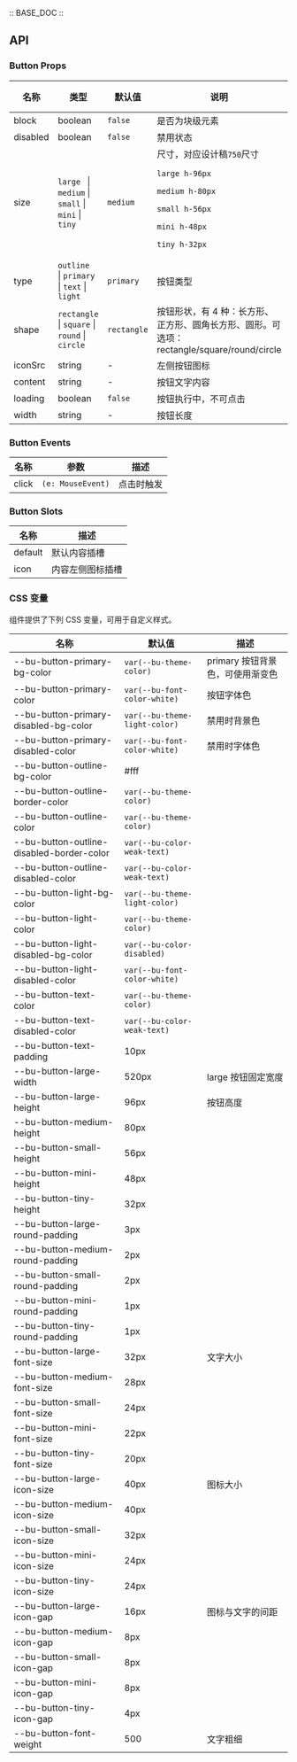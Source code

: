 :: BASE_DOC ::

## API

### Button Props

| 名称     | 类型                                                                 | 默认值      | 说明                                                                                                                                   | 必传 |
| -------- | -------------------------------------------------------------------- | ----------- | -------------------------------------------------------------------------------------------------------------------------------------- | ---- |
| block    | boolean                                                              | `false`     | 是否为块级元素                                                                                                                         | N    |
| disabled | boolean                                                              | `false`     | 禁用状态                                                                                                                               | N    |
| size     | `large ` &#124; `medium` &#124; `small` &#124; `mini` &#124; ` tiny` | `medium`    | 尺寸，对应设计稿`750`尺寸<p>`large h-96px`</p> <p>`medium h-80px`</p> <p>`small h-56px`</p> <p>`mini h-48px`</p> <p>`tiny h-32px `</p> | N    |
| type     | `outline ` &#124; `primary` &#124; `text` &#124; ` light`            | `primary`   | 按钮类型                                                                                                                               | N    |
| shape    | `rectangle ` &#124; `square` &#124; `round` &#124; ` circle`         | `rectangle` | 按钮形状，有 4 种：长方形、正方形、圆角长方形、圆形。可选项：rectangle/square/round/circle                                             | N    |
| iconSrc  | string                                                               | -           | 左侧按钮图标                                                                                                                           | N    |
| content  | string                                                               | -           | 按钮文字内容                                                                                                                           | N    |
| loading  | boolean                                                              | `false`     | 按钮执行中，不可点击                                                                                                                   | N    |
| width    | string                                                               | -           | 按钮长度                                                                                                                               | N    |

### Button Events

| 名称  | 参数              | 描述       |
| ----- | ----------------- | ---------- |
| click | `(e: MouseEvent)` | 点击时触发 |

### Button Slots

| 名称    | 描述             |
| ------- | ---------------- |
| default | 默认内容插槽     |
| icon    | 内容左侧图标插槽 |

### CSS 变量

组件提供了下列 CSS 变量，可用于自定义样式。

| 名称                                      | 默认值                        | 描述                             |
| ----------------------------------------- | ----------------------------- | -------------------------------- |
| --bu-button-primary-bg-color              | `var(--bu-theme-color)`       | primary 按钮背景色，可使用渐变色 |
| --bu-button-primary-color                 | `var(--bu-font-color-white)`  | 按钮字体色                       |
| --bu-button-primary-disabled-bg-color     | `var(--bu-theme-light-color)` | 禁用时背景色                     |
| --bu-button-primary-disabled-color        | `var(--bu-font-color-white)`  | 禁用时字体色                     |
| --bu-button-outline-bg-color              | #fff                          |                                  |
| --bu-button-outline-border-color          | `var(--bu-theme-color)`       |                                  |
| --bu-button-outline-color                 | `var(--bu-theme-color)`       |                                  |
| --bu-button-outline-disabled-border-color | `var(--bu-color-weak-text)`   |                                  |
| --bu-button-outline-disabled-color        | `var(--bu-color-weak-text)`   |                                  |
| --bu-button-light-bg-color                | `var(--bu-theme-light-color)` |                                  |
| --bu-button-light-color                   | `var(--bu-theme-color)`       |                                  |
| --bu-button-light-disabled-bg-color       | `var(--bu-color-disabled)`    |                                  |
| --bu-button-light-disabled-color          | `var(--bu-font-color-white)`  |                                  |
| --bu-button-text-color                    | `var(--bu-theme-color)`       |                                  |
| --bu-button-text-disabled-color           | `var(--bu-color-weak-text)`   |                                  |
| --bu-button-text-padding                  | 10px                          |                                  |
| --bu-button-large-width                   | 520px                         | large 按钮固定宽度               |
| --bu-button-large-height                  | 96px                          | 按钮高度                         |
| --bu-button-medium-height                 | 80px                          |                                  |
| --bu-button-small-height                  | 56px                          |                                  |
| --bu-button-mini-height                   | 48px                          |                                  |
| --bu-button-tiny-height                   | 32px                          |                                  |
| --bu-button-large-round-padding           | 3px                           |                                  |
| --bu-button-medium-round-padding          | 2px                           |                                  |
| --bu-button-small-round-padding           | 2px                           |                                  |
| --bu-button-mini-round-padding            | 1px                           |                                  |
| --bu-button-tiny-round-padding            | 1px                           |                                  |
| --bu-button-large-font-size               | 32px                          | 文字大小                         |
| --bu-button-medium-font-size              | 28px                          |                                  |
| --bu-button-small-font-size               | 24px                          |                                  |
| --bu-button-mini-font-size                | 22px                          |                                  |
| --bu-button-tiny-font-size                | 20px                          |                                  |
| --bu-button-large-icon-size               | 40px                          | 图标大小                         |
| --bu-button-medium-icon-size              | 40px                          |                                  |
| --bu-button-small-icon-size               | 32px                          |                                  |
| --bu-button-mini-icon-size                | 24px                          |                                  |
| --bu-button-tiny-icon-size                | 24px                          |                                  |
| --bu-button-large-icon-gap                | 16px                          | 图标与文字的间距                 |
| --bu-button-medium-icon-gap               | 8px                           |                                  |
| --bu-button-small-icon-gap                | 8px                           |                                  |
| --bu-button-mini-icon-gap                 | 8px                           |                                  |
| --bu-button-tiny-icon-gap                 | 4px                           |                                  |
| --bu-button-font-weight                   | 500                           | 文字粗细                         |
